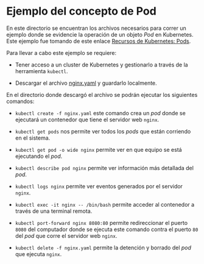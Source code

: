 # Ejemplo del concepto de Pod

En este directorio se encuentran los archivos necesarios para correr un ejemplo donde se evidencie la operación de un objeto *Pod* en Kubernetes.
Este ejemplo fue tomando de este enlace [Recursos de Kubernetes: Pods](https://www.josedomingo.org/pledin/2018/06/recursos-de-kubernetes-pods/). 

Para llevar a cabo este ejemplo se requiere:

* Tener acceso a un cluster de Kubernetes y gestionarlo a través de la herramienta `kubectl`.

* Descargar el archivo [nginx.yaml](nginx.yaml) y guardarlo localmente.

En el directorio donde descargó el archivo se podrán ejecutar los siguientes comandos:

* `kubectl create -f nginx.yaml` este comando crea un *pod* donde se ejecutará un contenedor que tiene el servidor web `nginx`.

* `kubectl get pods` nos permite ver todos los *pods* que están corriendo en el sistema.

* `kubectl get pod -o wide nginx` permite ver en que equipo se está ejecutando el *pod*.

* `kubectl describe pod nginx` permite ver información más detallada del *pod*.

* `kubectl logs nginx` permite ver eventos generados por el servidor `nginx`.

* `kubectl exec -it nginx -- /bin/bash` permite acceder al contenedor a través de una terminal remota.

* `kubectl port-forward nginx 8080:80` permite redireccionar el puerto `8080` del computador donde se ejecuta este comando contra el puerto `80` del *pod* que corre el servidor web `nginx`. 

* `kubectl delete -f nginx.yaml` permite la detención y borrado del *pod* que ejecuta `nginx`. 
